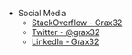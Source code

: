 <html><body><ul>
<li>Social Media
<ul>
<li><a href="https://stackoverflow.com/users/1056639/grax32">StackOverflow - Grax32</a></li>
<li><a href="https://twitter.com/grax32">Twitter - @grax32</a></li>
<li><a href="https://www.linkedin.com/in/grax32/">LinkedIn - Grax32</a></li>
</ul>
</li>
</ul>
</body></html>